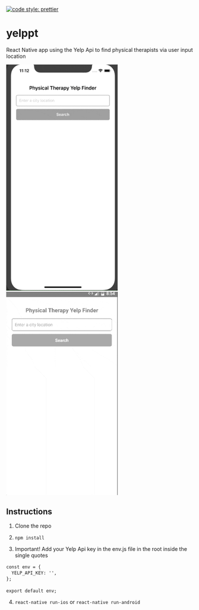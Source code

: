 [![code style: prettier](https://img.shields.io/badge/code_style-prettier-ff69b4.svg?style=flat-square)](https://github.com/prettier/prettier)

# yelppt
React Native app using the Yelp Api to find physical therapists via user input location

<p float="left">
    <img src="https://github.com/larryranches/yelppt/blob/master/yelppt-ios.gif" width="300" /> 
  <img src="https://github.com/larryranches/yelppt/blob/master/yelppt-android.gif" width="300" />
</p>

## Instructions

1. Clone the repo

2. ```npm install```

3. Important! Add your Yelp Api key in the env.js file in the root inside the single quotes

```
const env = {
  YELP_API_KEY: '',
};

export default env;
```

4. ```react-native run-ios``` or ```react-native run-android```
